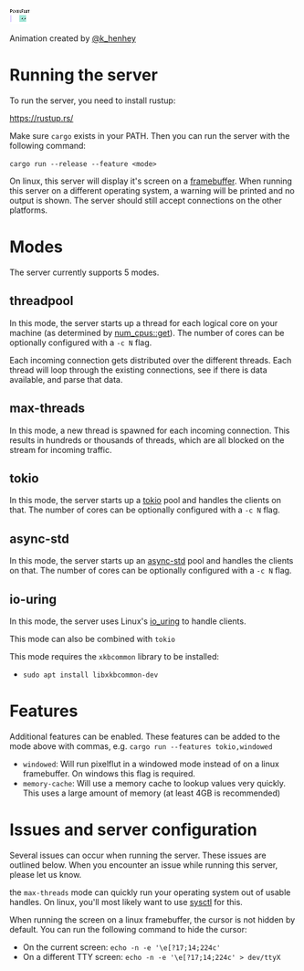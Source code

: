 ![](https://raw.githubusercontent.com/VictorKoenders/pixelflut/master/assets/db9c0554-b464-11e9-9eea-abedc0ce7926.gif)

Animation created by [@k_henhey](https://twitter.com/k_henhey)

# Running the server
To run the server, you need to install rustup:

https://rustup.rs/

Make sure `cargo` exists in your PATH. Then you can run the server with the following command:

`cargo run --release --feature <mode>`

On linux, this server will display it's screen on a [framebuffer](https://docs.rs/framebuffer). When running this server on a different operating system, a warning will be printed and no output is shown. The server should still accept connections on the other platforms.

# Modes

The server currently supports 5 modes.

## threadpool
In this mode, the server starts up a thread for each logical core on your machine (as determined by [num_cpus::get](https://docs.rs/num_cpus/latest/num_cpus/fn.get.html)). The number of cores can be optionally configured with a `-c N` flag.

Each incoming connection gets distributed over the different threads. Each thread will loop through the existing connections, see if there is data available, and parse that data.

## max-threads
In this mode, a new thread is spawned for each incoming connection. This results in hundreds or thousands of threads, which are all blocked on the stream for incoming traffic. 

## tokio
In this mode, the server starts up a [tokio](https://tokio.rs/) pool and handles the clients on that. The number of cores can be optionally configured with a `-c N` flag.

## async-std
In this mode, the server starts up an [async-std](https://async.rs/) pool and handles the clients on that. The number of cores can be optionally configured with a `-c N` flag.

## io-uring
In this mode, the server uses Linux's [io_uring](https://en.wikipedia.org/wiki/Io_uring) to handle clients.

This mode can also be combined with `tokio`

This mode requires the `xkbcommon` library to be installed:
- `sudo apt install libxkbcommon-dev`

# Features

Additional features can be enabled. These features can be added to the mode above with commas, e.g. `cargo run --features tokio,windowed`

- `windowed`: Will run pixelflut in a windowed mode instead of on a linux framebuffer. On windows this flag is required.
- `memory-cache`: Will use a memory cache to lookup values very quickly. This uses a large amount of memory (at least 4GB is recommended)

# Issues and server configuration
Several issues can occur when running the server. These issues are outlined below. When you encounter an issue while running this server, please let us know.

the `max-threads` mode can quickly run your operating system out of usable handles. On linux, you'll most likely want to use [sysctl](http://man7.org/linux/man-pages/man8/sysctl.8.html) for this.

When running the screen on a linux framebuffer, the cursor is not hidden by default. You can run the following command to hide the cursor:
- On the current screen: `echo -n -e '\e[?17;14;224c'`
- On a different TTY screen: `echo -n -e '\e[?17;14;224c' > dev/ttyX`
